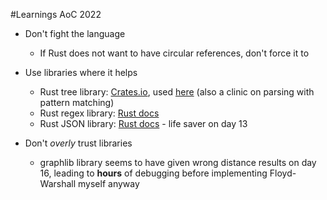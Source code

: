 #Learnings AoC 2022

- Don't fight the language
	- If Rust does not want to have circular references, don't force it to
- Use libraries where it helps
	- Rust tree library: [Crates.io](https://crates.io/crates/indextree), used [here](https://github.com/tobidope/aoc-2022-rust/blob/main/day07/src/main.rs) (also a clinic on parsing with pattern matching)
	- Rust regex library: [Rust docs](https://docs.rs/regex/latest/regex/)
	- Rust JSON library: [Rust docs](https://docs.rs/json/latest/json/) - life saver on day 13

- Don't *overly* trust libraries
	- graphlib library seems to have given wrong distance results on day 16, leading to **hours** of debugging before implementing Floyd-Warshall myself anyway